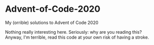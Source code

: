 # Advent-of-Code-2020
My (orrible) solutions to Advent of Code 2020

Nothing really interesting here. Seriously: why are you reading this?<br>Anyway, I'm terrible, read this code at your own risk of having a stroke.
